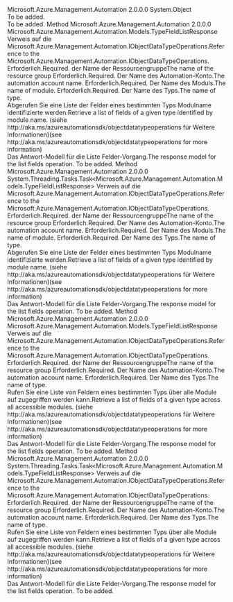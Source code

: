 <Type Name="ObjectDataTypeOperationsExtensions" FullName="Microsoft.Azure.Management.Automation.ObjectDataTypeOperationsExtensions">
  <TypeSignature Language="C#" Value="public static class ObjectDataTypeOperationsExtensions" />
  <TypeSignature Language="ILAsm" Value=".class public auto ansi abstract sealed beforefieldinit ObjectDataTypeOperationsExtensions extends System.Object" />
  <TypeSignature Language="DocId" Value="T:Microsoft.Azure.Management.Automation.ObjectDataTypeOperationsExtensions" />
  <TypeSignature Language="VB.NET" Value="Public Module ObjectDataTypeOperationsExtensions" />
  <TypeSignature Language="F#" Value="type ObjectDataTypeOperationsExtensions = class" />
  <AssemblyInfo>
    <AssemblyName>Microsoft.Azure.Management.Automation</AssemblyName>
    <AssemblyVersion>2.0.0.0</AssemblyVersion>
  </AssemblyInfo>
  <Base>
    <BaseTypeName>System.Object</BaseTypeName>
  </Base>
  <Interfaces />
  <Docs>
    <summary>To be added.</summary>
    <remarks>To be added.</remarks>
  </Docs>
  <Members>
    <Member MemberName="ListFieldsByModuleAndType">
      <MemberSignature Language="C#" Value="public static Microsoft.Azure.Management.Automation.Models.TypeFieldListResponse ListFieldsByModuleAndType (this Microsoft.Azure.Management.Automation.IObjectDataTypeOperations operations, string resourceGroupName, string automationAccount, string moduleName, string typeName);" />
      <MemberSignature Language="ILAsm" Value=".method public static hidebysig class Microsoft.Azure.Management.Automation.Models.TypeFieldListResponse ListFieldsByModuleAndType(class Microsoft.Azure.Management.Automation.IObjectDataTypeOperations operations, string resourceGroupName, string automationAccount, string moduleName, string typeName) cil managed" />
      <MemberSignature Language="DocId" Value="M:Microsoft.Azure.Management.Automation.ObjectDataTypeOperationsExtensions.ListFieldsByModuleAndType(Microsoft.Azure.Management.Automation.IObjectDataTypeOperations,System.String,System.String,System.String,System.String)" />
      <MemberSignature Language="VB.NET" Value="&lt;Extension()&gt;&#xA;Public Function ListFieldsByModuleAndType (operations As IObjectDataTypeOperations, resourceGroupName As String, automationAccount As String, moduleName As String, typeName As String) As TypeFieldListResponse" />
      <MemberSignature Language="F#" Value="static member ListFieldsByModuleAndType : Microsoft.Azure.Management.Automation.IObjectDataTypeOperations * string * string * string * string -&gt; Microsoft.Azure.Management.Automation.Models.TypeFieldListResponse" Usage="Microsoft.Azure.Management.Automation.ObjectDataTypeOperationsExtensions.ListFieldsByModuleAndType (operations, resourceGroupName, automationAccount, moduleName, typeName)" />
      <MemberType>Method</MemberType>
      <AssemblyInfo>
        <AssemblyName>Microsoft.Azure.Management.Automation</AssemblyName>
        <AssemblyVersion>2.0.0.0</AssemblyVersion>
      </AssemblyInfo>
      <ReturnValue>
        <ReturnType>Microsoft.Azure.Management.Automation.Models.TypeFieldListResponse</ReturnType>
      </ReturnValue>
      <Parameters>
        <Parameter Name="operations" Type="Microsoft.Azure.Management.Automation.IObjectDataTypeOperations" RefType="this" />
        <Parameter Name="resourceGroupName" Type="System.String" />
        <Parameter Name="automationAccount" Type="System.String" />
        <Parameter Name="moduleName" Type="System.String" />
        <Parameter Name="typeName" Type="System.String" />
      </Parameters>
      <Docs>
        <param name="operations">
            <span data-ttu-id="29ec6-101">Verweis auf die Microsoft.Azure.Management.Automation.IObjectDataTypeOperations.</span><span class="sxs-lookup"><span data-stu-id="29ec6-101">Reference to the Microsoft.Azure.Management.Automation.IObjectDataTypeOperations.</span></span>
            </param>
        <param name="resourceGroupName">
            <span data-ttu-id="29ec6-102">Erforderlich.</span><span class="sxs-lookup"><span data-stu-id="29ec6-102">Required.</span></span> <span data-ttu-id="29ec6-103">der Name der Ressourcengruppe</span><span class="sxs-lookup"><span data-stu-id="29ec6-103">The name of the resource group</span></span>
            </param>
        <param name="automationAccount">
            <span data-ttu-id="29ec6-104">Erforderlich.</span><span class="sxs-lookup"><span data-stu-id="29ec6-104">Required.</span></span> <span data-ttu-id="29ec6-105">Der Name des Automation-Konto.</span><span class="sxs-lookup"><span data-stu-id="29ec6-105">The automation account name.</span></span>
            </param>
        <param name="moduleName">
            <span data-ttu-id="29ec6-106">Erforderlich.</span><span class="sxs-lookup"><span data-stu-id="29ec6-106">Required.</span></span> <span data-ttu-id="29ec6-107">Der Name des Moduls.</span><span class="sxs-lookup"><span data-stu-id="29ec6-107">The name of module.</span></span>
            </param>
        <param name="typeName">
            <span data-ttu-id="29ec6-108">Erforderlich.</span><span class="sxs-lookup"><span data-stu-id="29ec6-108">Required.</span></span> <span data-ttu-id="29ec6-109">Der Name des Typs.</span><span class="sxs-lookup"><span data-stu-id="29ec6-109">The name of type.</span></span>
            </param>
        <summary>
            <span data-ttu-id="29ec6-110">Abgerufen Sie eine Liste der Felder eines bestimmten Typs Modulname identifizierte werden.</span><span class="sxs-lookup"><span data-stu-id="29ec6-110">Retrieve a list of fields of a given type identified by module name.</span></span>  <span data-ttu-id="29ec6-111">(siehe http://aka.ms/azureautomationsdk/objectdatatypeoperations für Weitere Informationen)</span><span class="sxs-lookup"><span data-stu-id="29ec6-111">(see http://aka.ms/azureautomationsdk/objectdatatypeoperations for more information)</span></span>
            </summary>
        <returns>
            <span data-ttu-id="29ec6-112">Das Antwort-Modell für die Liste Felder-Vorgang.</span><span class="sxs-lookup"><span data-stu-id="29ec6-112">The response model for the list fields operation.</span></span>
            </returns>
        <remarks>To be added.</remarks>
      </Docs>
    </Member>
    <Member MemberName="ListFieldsByModuleAndTypeAsync">
      <MemberSignature Language="C#" Value="public static System.Threading.Tasks.Task&lt;Microsoft.Azure.Management.Automation.Models.TypeFieldListResponse&gt; ListFieldsByModuleAndTypeAsync (this Microsoft.Azure.Management.Automation.IObjectDataTypeOperations operations, string resourceGroupName, string automationAccount, string moduleName, string typeName);" />
      <MemberSignature Language="ILAsm" Value=".method public static hidebysig class System.Threading.Tasks.Task`1&lt;class Microsoft.Azure.Management.Automation.Models.TypeFieldListResponse&gt; ListFieldsByModuleAndTypeAsync(class Microsoft.Azure.Management.Automation.IObjectDataTypeOperations operations, string resourceGroupName, string automationAccount, string moduleName, string typeName) cil managed" />
      <MemberSignature Language="DocId" Value="M:Microsoft.Azure.Management.Automation.ObjectDataTypeOperationsExtensions.ListFieldsByModuleAndTypeAsync(Microsoft.Azure.Management.Automation.IObjectDataTypeOperations,System.String,System.String,System.String,System.String)" />
      <MemberSignature Language="VB.NET" Value="&lt;Extension()&gt;&#xA;Public Function ListFieldsByModuleAndTypeAsync (operations As IObjectDataTypeOperations, resourceGroupName As String, automationAccount As String, moduleName As String, typeName As String) As Task(Of TypeFieldListResponse)" />
      <MemberSignature Language="F#" Value="static member ListFieldsByModuleAndTypeAsync : Microsoft.Azure.Management.Automation.IObjectDataTypeOperations * string * string * string * string -&gt; System.Threading.Tasks.Task&lt;Microsoft.Azure.Management.Automation.Models.TypeFieldListResponse&gt;" Usage="Microsoft.Azure.Management.Automation.ObjectDataTypeOperationsExtensions.ListFieldsByModuleAndTypeAsync (operations, resourceGroupName, automationAccount, moduleName, typeName)" />
      <MemberType>Method</MemberType>
      <AssemblyInfo>
        <AssemblyName>Microsoft.Azure.Management.Automation</AssemblyName>
        <AssemblyVersion>2.0.0.0</AssemblyVersion>
      </AssemblyInfo>
      <ReturnValue>
        <ReturnType>System.Threading.Tasks.Task&lt;Microsoft.Azure.Management.Automation.Models.TypeFieldListResponse&gt;</ReturnType>
      </ReturnValue>
      <Parameters>
        <Parameter Name="operations" Type="Microsoft.Azure.Management.Automation.IObjectDataTypeOperations" RefType="this" />
        <Parameter Name="resourceGroupName" Type="System.String" />
        <Parameter Name="automationAccount" Type="System.String" />
        <Parameter Name="moduleName" Type="System.String" />
        <Parameter Name="typeName" Type="System.String" />
      </Parameters>
      <Docs>
        <param name="operations">
            <span data-ttu-id="29ec6-113">Verweis auf die Microsoft.Azure.Management.Automation.IObjectDataTypeOperations.</span><span class="sxs-lookup"><span data-stu-id="29ec6-113">Reference to the Microsoft.Azure.Management.Automation.IObjectDataTypeOperations.</span></span>
            </param>
        <param name="resourceGroupName">
            <span data-ttu-id="29ec6-114">Erforderlich.</span><span class="sxs-lookup"><span data-stu-id="29ec6-114">Required.</span></span> <span data-ttu-id="29ec6-115">der Name der Ressourcengruppe</span><span class="sxs-lookup"><span data-stu-id="29ec6-115">The name of the resource group</span></span>
            </param>
        <param name="automationAccount">
            <span data-ttu-id="29ec6-116">Erforderlich.</span><span class="sxs-lookup"><span data-stu-id="29ec6-116">Required.</span></span> <span data-ttu-id="29ec6-117">Der Name des Automation-Konto.</span><span class="sxs-lookup"><span data-stu-id="29ec6-117">The automation account name.</span></span>
            </param>
        <param name="moduleName">
            <span data-ttu-id="29ec6-118">Erforderlich.</span><span class="sxs-lookup"><span data-stu-id="29ec6-118">Required.</span></span> <span data-ttu-id="29ec6-119">Der Name des Moduls.</span><span class="sxs-lookup"><span data-stu-id="29ec6-119">The name of module.</span></span>
            </param>
        <param name="typeName">
            <span data-ttu-id="29ec6-120">Erforderlich.</span><span class="sxs-lookup"><span data-stu-id="29ec6-120">Required.</span></span> <span data-ttu-id="29ec6-121">Der Name des Typs.</span><span class="sxs-lookup"><span data-stu-id="29ec6-121">The name of type.</span></span>
            </param>
        <summary>
            <span data-ttu-id="29ec6-122">Abgerufen Sie eine Liste der Felder eines bestimmten Typs Modulname identifizierte werden.</span><span class="sxs-lookup"><span data-stu-id="29ec6-122">Retrieve a list of fields of a given type identified by module name.</span></span>  <span data-ttu-id="29ec6-123">(siehe http://aka.ms/azureautomationsdk/objectdatatypeoperations für Weitere Informationen)</span><span class="sxs-lookup"><span data-stu-id="29ec6-123">(see http://aka.ms/azureautomationsdk/objectdatatypeoperations for more information)</span></span>
            </summary>
        <returns>
            <span data-ttu-id="29ec6-124">Das Antwort-Modell für die Liste Felder-Vorgang.</span><span class="sxs-lookup"><span data-stu-id="29ec6-124">The response model for the list fields operation.</span></span>
            </returns>
        <remarks>To be added.</remarks>
      </Docs>
    </Member>
    <Member MemberName="ListFieldsByType">
      <MemberSignature Language="C#" Value="public static Microsoft.Azure.Management.Automation.Models.TypeFieldListResponse ListFieldsByType (this Microsoft.Azure.Management.Automation.IObjectDataTypeOperations operations, string resourceGroupName, string automationAccount, string typeName);" />
      <MemberSignature Language="ILAsm" Value=".method public static hidebysig class Microsoft.Azure.Management.Automation.Models.TypeFieldListResponse ListFieldsByType(class Microsoft.Azure.Management.Automation.IObjectDataTypeOperations operations, string resourceGroupName, string automationAccount, string typeName) cil managed" />
      <MemberSignature Language="DocId" Value="M:Microsoft.Azure.Management.Automation.ObjectDataTypeOperationsExtensions.ListFieldsByType(Microsoft.Azure.Management.Automation.IObjectDataTypeOperations,System.String,System.String,System.String)" />
      <MemberSignature Language="VB.NET" Value="&lt;Extension()&gt;&#xA;Public Function ListFieldsByType (operations As IObjectDataTypeOperations, resourceGroupName As String, automationAccount As String, typeName As String) As TypeFieldListResponse" />
      <MemberSignature Language="F#" Value="static member ListFieldsByType : Microsoft.Azure.Management.Automation.IObjectDataTypeOperations * string * string * string -&gt; Microsoft.Azure.Management.Automation.Models.TypeFieldListResponse" Usage="Microsoft.Azure.Management.Automation.ObjectDataTypeOperationsExtensions.ListFieldsByType (operations, resourceGroupName, automationAccount, typeName)" />
      <MemberType>Method</MemberType>
      <AssemblyInfo>
        <AssemblyName>Microsoft.Azure.Management.Automation</AssemblyName>
        <AssemblyVersion>2.0.0.0</AssemblyVersion>
      </AssemblyInfo>
      <ReturnValue>
        <ReturnType>Microsoft.Azure.Management.Automation.Models.TypeFieldListResponse</ReturnType>
      </ReturnValue>
      <Parameters>
        <Parameter Name="operations" Type="Microsoft.Azure.Management.Automation.IObjectDataTypeOperations" RefType="this" />
        <Parameter Name="resourceGroupName" Type="System.String" />
        <Parameter Name="automationAccount" Type="System.String" />
        <Parameter Name="typeName" Type="System.String" />
      </Parameters>
      <Docs>
        <param name="operations">
            <span data-ttu-id="29ec6-125">Verweis auf die Microsoft.Azure.Management.Automation.IObjectDataTypeOperations.</span><span class="sxs-lookup"><span data-stu-id="29ec6-125">Reference to the Microsoft.Azure.Management.Automation.IObjectDataTypeOperations.</span></span>
            </param>
        <param name="resourceGroupName">
            <span data-ttu-id="29ec6-126">Erforderlich.</span><span class="sxs-lookup"><span data-stu-id="29ec6-126">Required.</span></span> <span data-ttu-id="29ec6-127">der Name der Ressourcengruppe</span><span class="sxs-lookup"><span data-stu-id="29ec6-127">The name of the resource group</span></span>
            </param>
        <param name="automationAccount">
            <span data-ttu-id="29ec6-128">Erforderlich.</span><span class="sxs-lookup"><span data-stu-id="29ec6-128">Required.</span></span> <span data-ttu-id="29ec6-129">Der Name des Automation-Konto.</span><span class="sxs-lookup"><span data-stu-id="29ec6-129">The automation account name.</span></span>
            </param>
        <param name="typeName">
            <span data-ttu-id="29ec6-130">Erforderlich.</span><span class="sxs-lookup"><span data-stu-id="29ec6-130">Required.</span></span> <span data-ttu-id="29ec6-131">Der Name des Typs.</span><span class="sxs-lookup"><span data-stu-id="29ec6-131">The name of type.</span></span>
            </param>
        <summary>
            <span data-ttu-id="29ec6-132">Rufen Sie eine Liste von Feldern eines bestimmten Typs über alle Module auf zugegriffen werden kann.</span><span class="sxs-lookup"><span data-stu-id="29ec6-132">Retrieve a list of fields of a given type across all accessible modules.</span></span>  <span data-ttu-id="29ec6-133">(siehe http://aka.ms/azureautomationsdk/objectdatatypeoperations für Weitere Informationen)</span><span class="sxs-lookup"><span data-stu-id="29ec6-133">(see http://aka.ms/azureautomationsdk/objectdatatypeoperations for more information)</span></span>
            </summary>
        <returns>
            <span data-ttu-id="29ec6-134">Das Antwort-Modell für die Liste Felder-Vorgang.</span><span class="sxs-lookup"><span data-stu-id="29ec6-134">The response model for the list fields operation.</span></span>
            </returns>
        <remarks>To be added.</remarks>
      </Docs>
    </Member>
    <Member MemberName="ListFieldsByTypeAsync">
      <MemberSignature Language="C#" Value="public static System.Threading.Tasks.Task&lt;Microsoft.Azure.Management.Automation.Models.TypeFieldListResponse&gt; ListFieldsByTypeAsync (this Microsoft.Azure.Management.Automation.IObjectDataTypeOperations operations, string resourceGroupName, string automationAccount, string typeName);" />
      <MemberSignature Language="ILAsm" Value=".method public static hidebysig class System.Threading.Tasks.Task`1&lt;class Microsoft.Azure.Management.Automation.Models.TypeFieldListResponse&gt; ListFieldsByTypeAsync(class Microsoft.Azure.Management.Automation.IObjectDataTypeOperations operations, string resourceGroupName, string automationAccount, string typeName) cil managed" />
      <MemberSignature Language="DocId" Value="M:Microsoft.Azure.Management.Automation.ObjectDataTypeOperationsExtensions.ListFieldsByTypeAsync(Microsoft.Azure.Management.Automation.IObjectDataTypeOperations,System.String,System.String,System.String)" />
      <MemberSignature Language="VB.NET" Value="&lt;Extension()&gt;&#xA;Public Function ListFieldsByTypeAsync (operations As IObjectDataTypeOperations, resourceGroupName As String, automationAccount As String, typeName As String) As Task(Of TypeFieldListResponse)" />
      <MemberSignature Language="F#" Value="static member ListFieldsByTypeAsync : Microsoft.Azure.Management.Automation.IObjectDataTypeOperations * string * string * string -&gt; System.Threading.Tasks.Task&lt;Microsoft.Azure.Management.Automation.Models.TypeFieldListResponse&gt;" Usage="Microsoft.Azure.Management.Automation.ObjectDataTypeOperationsExtensions.ListFieldsByTypeAsync (operations, resourceGroupName, automationAccount, typeName)" />
      <MemberType>Method</MemberType>
      <AssemblyInfo>
        <AssemblyName>Microsoft.Azure.Management.Automation</AssemblyName>
        <AssemblyVersion>2.0.0.0</AssemblyVersion>
      </AssemblyInfo>
      <ReturnValue>
        <ReturnType>System.Threading.Tasks.Task&lt;Microsoft.Azure.Management.Automation.Models.TypeFieldListResponse&gt;</ReturnType>
      </ReturnValue>
      <Parameters>
        <Parameter Name="operations" Type="Microsoft.Azure.Management.Automation.IObjectDataTypeOperations" RefType="this" />
        <Parameter Name="resourceGroupName" Type="System.String" />
        <Parameter Name="automationAccount" Type="System.String" />
        <Parameter Name="typeName" Type="System.String" />
      </Parameters>
      <Docs>
        <param name="operations">
            <span data-ttu-id="29ec6-135">Verweis auf die Microsoft.Azure.Management.Automation.IObjectDataTypeOperations.</span><span class="sxs-lookup"><span data-stu-id="29ec6-135">Reference to the Microsoft.Azure.Management.Automation.IObjectDataTypeOperations.</span></span>
            </param>
        <param name="resourceGroupName">
            <span data-ttu-id="29ec6-136">Erforderlich.</span><span class="sxs-lookup"><span data-stu-id="29ec6-136">Required.</span></span> <span data-ttu-id="29ec6-137">der Name der Ressourcengruppe</span><span class="sxs-lookup"><span data-stu-id="29ec6-137">The name of the resource group</span></span>
            </param>
        <param name="automationAccount">
            <span data-ttu-id="29ec6-138">Erforderlich.</span><span class="sxs-lookup"><span data-stu-id="29ec6-138">Required.</span></span> <span data-ttu-id="29ec6-139">Der Name des Automation-Konto.</span><span class="sxs-lookup"><span data-stu-id="29ec6-139">The automation account name.</span></span>
            </param>
        <param name="typeName">
            <span data-ttu-id="29ec6-140">Erforderlich.</span><span class="sxs-lookup"><span data-stu-id="29ec6-140">Required.</span></span> <span data-ttu-id="29ec6-141">Der Name des Typs.</span><span class="sxs-lookup"><span data-stu-id="29ec6-141">The name of type.</span></span>
            </param>
        <summary>
            <span data-ttu-id="29ec6-142">Rufen Sie eine Liste von Feldern eines bestimmten Typs über alle Module auf zugegriffen werden kann.</span><span class="sxs-lookup"><span data-stu-id="29ec6-142">Retrieve a list of fields of a given type across all accessible modules.</span></span>  <span data-ttu-id="29ec6-143">(siehe http://aka.ms/azureautomationsdk/objectdatatypeoperations für Weitere Informationen)</span><span class="sxs-lookup"><span data-stu-id="29ec6-143">(see http://aka.ms/azureautomationsdk/objectdatatypeoperations for more information)</span></span>
            </summary>
        <returns>
            <span data-ttu-id="29ec6-144">Das Antwort-Modell für die Liste Felder-Vorgang.</span><span class="sxs-lookup"><span data-stu-id="29ec6-144">The response model for the list fields operation.</span></span>
            </returns>
        <remarks>To be added.</remarks>
      </Docs>
    </Member>
  </Members>
</Type>